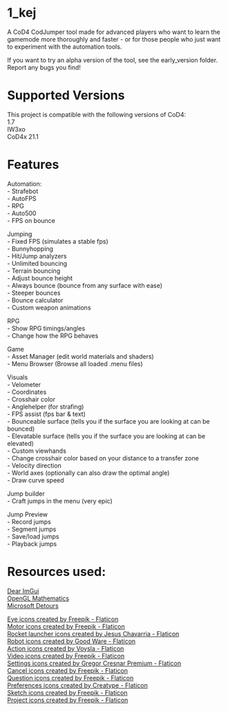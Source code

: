 # 1_kej
A CoD4 CodJumper tool made for advanced players who want to learn the gamemode more thoroughly and faster - or for those people who just want to experiment with the automation tools. 

If you want to try an alpha version of the tool, see the early_version folder.
Report any bugs you find!

# Supported Versions


This project is compatible with the following versions of CoD4:\
1.7\
IW3xo\
CoD4x 21.1


# Features


Automation:\
	- Strafebot\
	- AutoFPS\
	- RPG\
	- Auto500\
	- FPS on bounce

Jumping  \
	- Fixed FPS (simulates a stable fps)\
	- Bunnyhopping\
	- Hit/Jump analyzers\
	- Unlimited bouncing\
	- Terrain bouncing\
	- Adjust bounce height\
	- Always bounce (bounce from any surface with ease)\
	- Steeper bounces\
	- Bounce calculator\
	- Custom weapon animations

RPG\
	- Show RPG timings/angles\
	- Change how the RPG behaves

Game\
	- Asset Manager (edit world materials and shaders)\
	- Menu Browser (Browse all loaded .menu files)

Visuals\
	- Velometer\
	- Coordinates\
	- Crosshair color\
	- Anglehelper (for strafing)\
	- FPS assist (fps bar & text)\
	- Bounceable surface (tells you if the surface you are looking at can be bounced)\
	- Elevatable surface (tells you if the surface you are looking at can be elevated)\
	- Custom viewhands\
	- Change crosshair color based on your distance to a transfer zone\
	- Velocity direction\
	- World axes (optionally can also draw the optimal angle)\
	- Draw curve speed

Jump builder\
	- Craft jumps in the menu (very epic)

Jump Preview \
	- Record jumps\
	- Segment jumps\
	- Save/load jumps\
	- Playback jumps



# Resources used: 

<a href="https://github.com/ocornut/imgui" title="imgui">Dear ImGui</a>\
<a href="https://github.com/g-truc/glm" title="glm">OpenGL Mathematics</a>\
<a href="https://github.com/microsoft/Detours" title="detours">Microsoft Detours</a>


<a href="https://www.flaticon.com/free-icons/eye" title="eye icons">Eye icons created by Freepik - Flaticon</a>\
<a href="https://www.flaticon.com/free-icons/motor" title="motor icons">Motor icons created by Freepik - Flaticon</a>\
<a href="https://www.flaticon.com/free-icons/rocket-launcher" title="rocket launcher icons">Rocket launcher icons created by Jesus Chavarria - Flaticon</a>\
<a href="https://www.flaticon.com/free-icons/robot" title="robot icons">Robot icons created by Good Ware - Flaticon</a>\
<a href="https://www.flaticon.com/free-icons/action" title="action icons">Action icons created by Voysla - Flaticon</a>\
<a href="https://www.flaticon.com/free-icons/video" title="video icons">Video icons created by Freepik - Flaticon</a>\
<a href="https://www.flaticon.com/free-icons/settings" title="settings icons">Settings icons created by Gregor Cresnar Premium - Flaticon</a>\
<a href="https://www.flaticon.com/free-icons/cancel" title="cancel icons">Cancel icons created by Freepik - Flaticon</a>\
<a href="https://www.flaticon.com/free-icons/question" title="question icons">Question icons created by Freepik - Flaticon</a>\
<a href="https://www.flaticon.com/free-icons/preferences" title="preferences icons">Preferences icons created by Creatype - Flaticon</a>\
<a href="https://www.flaticon.com/free-icons/sketch" title="sketch icons">Sketch icons created by Freepik - Flaticon</a>\
<a href="https://www.flaticon.com/free-icons/project" title="project icons">Project icons created by Freepik - Flaticon</a>

